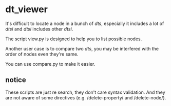 # dt_viewer

It's difficult to locate a node in a bunch of _dts_, especially it includes a lot of _dtsi_ and _dtsi_
includes other _dtsi_.

The script view.py is designed to help you to list possible nodes.

Another user case is to compare two _dts_, you may be interfered with the order of nodes even
they're same.

You can use compare.py to make it easier.

## notice

These scripts are just re search, they don't care syntax validation. And they are not aware of some
directives (e.g. /delete-property/ and /delete-node/).

